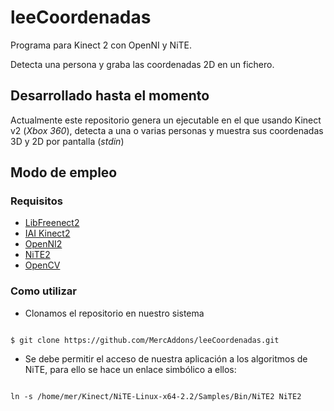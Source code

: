 # leeCoordenadas
Programa para Kinect 2 con OpenNI y NiTE.

Detecta una persona y graba las coordenadas 2D en un fichero.

## Desarrollado hasta el momento
Actualmente este repositorio genera un ejecutable en el que usando Kinect v2 (*Xbox 360*), detecta a una o varias personas y muestra sus coordenadas 3D y 2D por pantalla (*stdin*)

## Modo de empleo
### Requisitos
  * [LibFreenect2](https://github.com/OpenKinect/libfreenect2#debianubuntu-1404)
  * [IAI Kinect2](https://github.com/code-iai/iai_kinect2)
  * [OpenNI2](https://github.com/OpenNI/OpenNI2.git)
  * [NiTE2](http://download.dahoo.fr/Ressources/openNi/last%20version%20Nite/)
  * [OpenCV](https://github.com/opencv/opencv/archive/2.4.13.zip)

### Como utilizar
* Clonamos el repositorio en nuestro sistema
```

$ git clone https://github.com/MercAddons/leeCoordenadas.git

```
* Se debe permitir el acceso de nuestra aplicación a los algoritmos de NiTE, para ello se hace un enlace simbólico a ellos:

```

ln -s /home/mer/Kinect/NiTE-Linux-x64-2.2/Samples/Bin/NiTE2 NiTE2 

```
